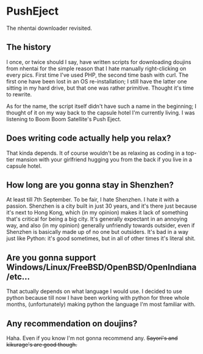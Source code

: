 # PushEject
The nhentai downloader revisited.

## The history
I once, or twice should I say, have written scripts for downloading doujins
from nhentai for the simple reason that I hate manually right-clicking on
every pics. First time I've used PHP, the second time bash with curl. The
first one have been lost in an OS re-installation; I still have the latter
one sitting in my hard drive, but that one was rather primitive. Thought it's
time to rewrite.

As for the name, the script itself didn't have such a name in the beginning;
I thought of it on my way back to the capsule hotel I'm currently living.
I was listening to Boom Boom Satellite's Push Eject.

## Does writing code actually help you relax?
That kinda depends. It of course wouldn't be as relaxing as coding in a top-tier
mansion with your girlfriend hugging you from the back if you live in a capsule
hotel.

## How long are you gonna stay in Shenzhen?
At least till 7th September. To be fair, I hate Shenzhen. I hate it with a
passion. Shenzhen is a city built in just 30 years, and it's there just
because it's next to Hong Kong, which (in my opinion) makes it lack of
something that's critical for being a big city. It's generally expectant
in an annoying way, and also (in my opinion) generally unfriendly towards
outsider, even if Shenzhen is basically made up of no one but outsiders.
It's bad in a way just like Python: it's good sometimes, but in all of other
times it's literal shit.

## Are you gonna support Windows/Linux/FreeBSD/OpenBSD/OpenIndiana/etc...
That actually depends on what language I would use. I decided to use python
because till now I have been working with python for three whole months,
(unfortunately) making python the language I'm most familiar with.

## Any recommendation on doujins?
Haha. Even if you know I'm not gonna recommend any. <del>Sayori's and kikurage's
are good though.</del>

